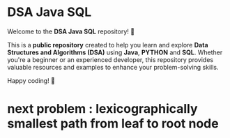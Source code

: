 # DSA Java SQL

Welcome to the **DSA Java SQL** repository! 🎉

This is a **public repository** created to help you learn and explore **Data Structures and Algorithms (DSA)** using **Java**, **PYTHON** and **SQL**. Whether you're a beginner or an experienced developer, this repository provides valuable resources and examples to enhance your problem-solving skills.


Happy coding! 🚀

# next problem : lexicographically smallest path from leaf to root node 